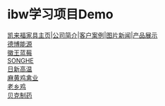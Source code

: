 ibw学习项目Demo
==========
[凯来福家具主页](https://weiliangchun.github.io/ibw-study/demo8/default.html)|[公司简介](https://weiliangchun.github.io/ibw-study/demo8/about.html)|[客户案例](https://weiliangchun.github.io/ibw-study/demo8/case.html)|[图片新闻](https://weiliangchun.github.io/ibw-study/demo8/picnews.html)|[产品展示](https://weiliangchun.github.io/ibw-study/demo8/product.html)<br>
[德博能源](https://weiliangchun.github.io/ibw-study/demo7/default.html)<br>
[徽王蓝莓](https://weiliangchun.github.io/ibw-study/demo6/default.html)<br>
[SONGHE](https://weiliangchun.github.io/ibw-study/demo5/default.html)<br>
[日新高温](https://weiliangchun.github.io/ibw-study/demo4/default.html)<br>
[麻黄鸡禽业](https://weiliangchun.github.io/ibw-study/demo3/default.html)<br>
[老乡鸡](https://weiliangchun.github.io/ibw-study/demo2/default.html)<br>
[贝克制药](https://weiliangchun.github.io/ibw-study/demo1/default.html)<br>
